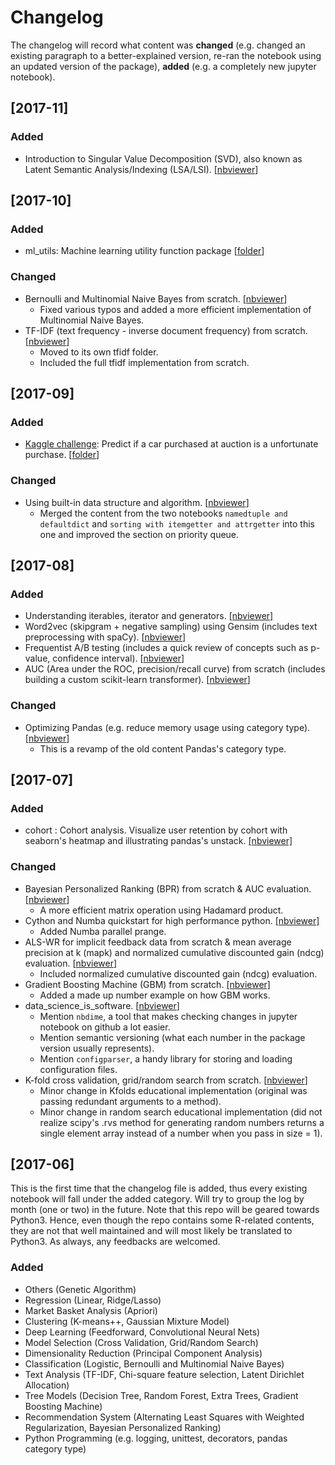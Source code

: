# Changelog

The changelog will record what content was **changed** (e.g. changed an existing paragraph to a better-explained version, re-ran the notebook using an updated version of the package), **added** (e.g. a completely new jupyter notebook).

## [2017-11]

### Added

- Introduction to Singular Value Decomposition (SVD), also known as Latent Semantic Analysis/Indexing (LSA/LSI).  [[nbviewer](http://nbviewer.jupyter.org/github/ethen8181/machine-learning/blob/master/dim_reduct/svd.ipynb)]

## [2017-10]

### Added

- ml_utils: Machine learning utility function package [[folder](https://github.com/ethen8181/machine-learning/blob/master/projects/ml_utils/)]

### Changed

- Bernoulli and Multinomial Naive Bayes from scratch. [[nbviewer](http://nbviewer.jupyter.org/github/ethen8181/machine-learning/blob/master/text_classification/naive_bayes/naive_bayes.ipynb)]
	- Fixed various typos and added a more efficient implementation of Multinomial Naive Bayes.
- TF-IDF (text frequency - inverse document frequency) from scratch. [[nbviewer](http://nbviewer.jupyter.org/github/ethen8181/machine-learning/blob/master/clustering/tfidf/tfidf.ipynb)]
	- Moved to its own tfidf folder.
	- Included the full tfidf implementation from scratch.

## [2017-09]

### Added

- [Kaggle challenge](https://www.kaggle.com/c/DontGetKicked): Predict if a car purchased at auction is a unfortunate purchase. [[folder](https://github.com/ethen8181/machine-learning/blob/master/projects/data_challenge/)]

### Changed

- Using built-in data structure and algorithm. [[nbviewer](http://nbviewer.jupyter.org/github/ethen8181/machine-learning/blob/master/python/python3_cookbook/1_data_structure.ipynb)]
	- Merged the content from the two notebooks `namedtuple and defaultdict` and `sorting with itemgetter and attrgetter` into this one and improved the section on priority queue.

## [2017-08]

### Added

- Understanding iterables, iterator and generators. [[nbviewer]](http://nbviewer.jupyter.org/github/ethen8181/machine-learning/blob/master/python/iterator/iterator.ipynb)
- Word2vec (skipgram + negative sampling) using Gensim (includes text preprocessing with spaCy). [[nbviewer](http://nbviewer.jupyter.org/github/ethen8181/machine-learning/blob/master/deep_learning/word2vec/word2vec_detailed.ipynb)]
- Frequentist A/B testing (includes a quick review of concepts such as p-value, confidence interval). [[nbviewer](http://nbviewer.jupyter.org/github/ethen8181/machine-learning/blob/master/ab_tests/frequentist_ab_test.ipynb)]
- AUC (Area under the ROC, precision/recall curve) from scratch (includes building a custom scikit-learn transformer). [[nbviewer](http://nbviewer.jupyter.org/github/ethen8181/machine-learning/blob/master/model_selection/auc/auc.ipynb)]

### Changed

- Optimizing Pandas (e.g. reduce memory usage using category type). [[nbviewer](http://nbviewer.jupyter.org/github/ethen8181/machine-learning/blob/master/python/pandas/pandas.ipynb)]
	- This is a revamp of the old content Pandas's category type.


## [2017-07]

### Added

- cohort : Cohort analysis. Visualize user retention by cohort with seaborn's heatmap and illustrating pandas's unstack. [[nbviewer]](http://nbviewer.jupyter.org/github/ethen8181/machine-learning/blob/master/python/cohort/cohort.ipynb)

### Changed

- Bayesian Personalized Ranking (BPR) from scratch & AUC evaluation. [[nbviewer](http://nbviewer.jupyter.org/github/ethen8181/machine-learning/blob/master/recsys/4_bpr.ipynb)]
	- A more efficient matrix operation using Hadamard product.
- Cython and Numba quickstart for high performance python. [[nbviewer]](http://nbviewer.jupyter.org/github/ethen8181/machine-learning/blob/master/python/cython/cython.ipynb)
	- Added Numba parallel prange.
- ALS-WR for implicit feedback data from scratch & mean average precision at k (mapk) and normalized cumulative discounted gain (ndcg) evaluation. [[nbviewer](http://nbviewer.jupyter.org/github/ethen8181/machine-learning/blob/master/recsys/2_implicit.ipynb)]
	- Included normalized cumulative discounted gain (ndcg) evaluation.
- Gradient Boosting Machine (GBM) from scratch. [[nbviewer]](http://nbviewer.jupyter.org/github/ethen8181/machine-learning/blob/master/trees/gbm/gbm.ipynb)
	- Added a made up number example on how GBM works.
- data_science_is_software. [[nbviewer](http://nbviewer.jupyter.org/github/ethen8181/machine-learning/blob/master/data_science_is_software/notebooks/data_science_is_software.ipynb)]
	- Mention `nbdime`, a tool that makes checking changes in jupyter notebook on github a lot easier.
	- Mention semantic versioning (what each number in the package version usually represents).
	- Mention `configparser`, a handy library for storing and loading configuration files.
- K-fold cross validation, grid/random search from scratch. [[nbviewer](http://nbviewer.jupyter.org/github/ethen8181/machine-learning/blob/master/model_selection/model_selection.ipynb)]
	- Minor change in Kfolds educational implementation (original was passing redundant arguments to a method).
	- Minor change in random search educational implementation (did not realize scipy's .rvs method for generating random numbers returns a single element array instead of a number when you pass in size = 1).


## [2017-06]

This is the first time that the changelog file is added, thus every existing notebook will fall under the added category. Will try to group the log by month (one or two) in the future. Note that this repo will be geared towards Python3. Hence, even though the repo contains some R-related contents, they are not that well maintained and will most likely be translated to Python3. As always, any feedbacks are welcomed.

### Added

- Others (Genetic Algorithm)
- Regression (Linear, Ridge/Lasso)
- Market Basket Analysis (Apriori)
- Clustering (K-means++, Gaussian Mixture Model)
- Deep Learning (Feedforward, Convolutional Neural Nets)
- Model Selection (Cross Validation, Grid/Random Search)
- Dimensionality Reduction (Principal Component Analysis)
- Classification (Logistic, Bernoulli and Multinomial Naive Bayes)
- Text Analysis (TF-IDF, Chi-square feature selection, Latent Dirichlet Allocation)
- Tree Models (Decision Tree, Random Forest, Extra Trees, Gradient Boosting Machine)
- Recommendation System (Alternating Least Squares with Weighted Regularization, Bayesian Personalized Ranking)
- Python Programming (e.g. logging, unittest, decorators, pandas category type)
